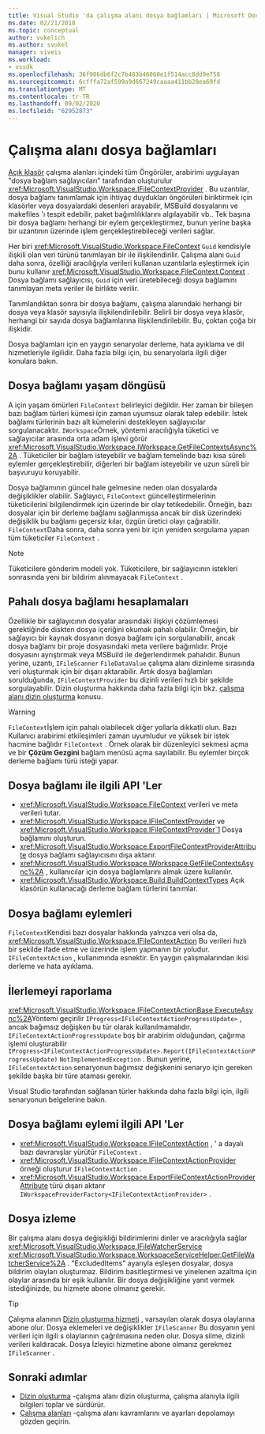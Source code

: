 ```yaml
---
title: Visual Studio 'da çalışma alanı dosya bağlamları | Microsoft Docs
ms.date: 02/21/2018
ms.topic: conceptual
author: vukelich
ms.author: svukel
manager: viveis
ms.workload:
- vssdk
ms.openlocfilehash: 36f986db6f2c7b483b46060e1f514acc8dd9e758
ms.sourcegitcommit: 6cfffa72af599a9d667249caaaa411bb28ea69fd
ms.translationtype: MT
ms.contentlocale: tr-TR
ms.lasthandoff: 09/02/2020
ms.locfileid: "62952873"
---
```

# <a name="workspace-file-contexts"></a>Çalışma alanı dosya bağlamları

[Açık klasör](../ide/develop-code-in-visual-studio-without-projects-or-solutions.md) çalışma alanları içindeki tüm Öngörüler, arabirimi uygulayan "dosya bağlam sağlayıcıları" tarafından oluşturulur <xref:Microsoft.VisualStudio.Workspace.IFileContextProvider> . Bu uzantılar, dosya bağlamı tanımlamak için ihtiyaç duydukları öngörüleri biriktirmek için klasörler veya dosyalardaki desenleri arayabilir, MSBuild dosyalarını ve makefiles 'ı tespit edebilir, paket bağımlılıklarını algılayabilir vb.. Tek başına bir dosya bağlamı herhangi bir eylem gerçekleştirmez, bunun yerine başka bir uzantının üzerinde işlem gerçekleştirebileceği verileri sağlar.

Her biri <xref:Microsoft.VisualStudio.Workspace.FileContext> `Guid` kendisiyle ilişkili olan veri türünü tanımlayan bir ile ilişkilendirilir. Çalışma alanı `Guid` daha sonra, özelliği aracılığıyla verileri kullanan uzantılarla eşleştirmek için bunu kullanır <xref:Microsoft.VisualStudio.Workspace.FileContext.Context> . Dosya bağlamı sağlayıcısı, `Guid` için veri üretebileceği dosya bağlamını tanımlayan meta veriler ile birlikte verilir.

Tanımlandıktan sonra bir dosya bağlamı, çalışma alanındaki herhangi bir dosya veya klasör sayısıyla ilişkilendirilebilir. Belirli bir dosya veya klasör, herhangi bir sayıda dosya bağlamlarına ilişkilendirilebilir. Bu, çoktan çoğa bir ilişkidir.

Dosya bağlamları için en yaygın senaryolar derleme, hata ayıklama ve dil hizmetleriyle ilgilidir. Daha fazla bilgi için, bu senaryolarla ilgili diğer konulara bakın.

## <a name="file-context-lifecycle"></a>Dosya bağlamı yaşam döngüsü

A için yaşam ömürleri `FileContext` belirleyici değildir. Her zaman bir bileşen bazı bağlam türleri kümesi için zaman uyumsuz olarak talep edebilir. İstek bağlamı türlerinin bazı alt kümelerini destekleyen sağlayıcılar sorgulanacaktır. `IWorkspace`Örnek, yöntemi aracılığıyla tüketici ve sağlayıcılar arasında orta adam işlevi görür <xref:Microsoft.VisualStudio.Workspace.IWorkspace.GetFileContextsAsync%2A> . Tüketiciler bir bağlam isteyebilir ve bağlam temelinde bazı kısa süreli eylemler gerçekleştirebilir, diğerleri bir bağlam isteyebilir ve uzun süreli bir başvuruyu koruyabilir.

Dosya bağlamının güncel hale gelmesine neden olan dosyalarda değişiklikler olabilir. Sağlayıcı, `FileContext` güncelleştirmelerinin tüketicilerini bilgilendirmek için üzerinde bir olay tetikedebilir. Örneğin, bazı dosyalar için bir derleme bağlamı sağlanmışsa ancak bir disk üzerindeki değişiklik bu bağlamı geçersiz kılar, özgün üretici olayı çağırabilir. `FileContext`Daha sonra, daha sonra yeni bir için yeniden sorgulama yapan tüm tüketiciler `FileContext` .

>[!NOTE]
>Tüketicilere gönderim modeli yok. Tüketicilere, bir sağlayıcının istekleri sonrasında yeni bir bildirim alınmayacak `FileContext` .

## <a name="expensive-file-context-computations"></a>Pahalı dosya bağlamı hesaplamaları

Özellikle bir sağlayıcının dosyalar arasındaki ilişkiyi çözümlemesi gerektiğinde diskten dosya içeriğini okumak pahalı olabilir. Örneğin, bir sağlayıcı bir kaynak dosyanın dosya bağlamı için sorgulanabilir, ancak dosya bağlamı bir proje dosyasındaki meta verilere bağımlıdır. Proje dosyasını ayrıştırmak veya MSBuild ile değerlendirmek pahalıdır. Bunun yerine, uzantı, `IFileScanner` `FileDataValue` çalışma alanı dizinleme sırasında veri oluşturmak için bir dışarı aktarabilir. Artık dosya bağlamları sorulduğunda, `IFileContextProvider` bu dizinli verileri hızlı bir şekilde sorgulayabilir. Dizin oluşturma hakkında daha fazla bilgi için bkz. [çalışma alanı dizin oluşturma](workspace-indexing.md) konusu.

>[!WARNING]
>`FileContext`İşlem için pahalı olabilecek diğer yollarla dikkatli olun. Bazı Kullanıcı arabirimi etkileşimleri zaman uyumludur ve yüksek bir istek hacmine bağlıdır `FileContext` . Örnek olarak bir düzenleyici sekmesi açma ve bir **Çözüm Gezgini** bağlam menüsü açma sayılabilir. Bu eylemler birçok derleme bağlamı türü isteği yapar.

## <a name="file-context-related-apis"></a>Dosya bağlamı ile ilgili API 'Ler

- <xref:Microsoft.VisualStudio.Workspace.FileContext> verileri ve meta verileri tutar.
- <xref:Microsoft.VisualStudio.Workspace.IFileContextProvider> ve <xref:Microsoft.VisualStudio.Workspace.IFileContextProvider`1> Dosya bağlamını oluşturun.
- <xref:Microsoft.VisualStudio.Workspace.ExportFileContextProviderAttribute> dosya bağlamı sağlayıcısını dışa aktarır.
- <xref:Microsoft.VisualStudio.Workspace.IWorkspace.GetFileContextsAsync%2A> , kullanıcılar için dosya bağlamlarını almak üzere kullanılır.
- <xref:Microsoft.VisualStudio.Workspace.Build.BuildContextTypes> Açık klasörün kullanacağı derleme bağlam türlerini tanımlar.

## <a name="file-context-actions"></a>Dosya bağlamı eylemleri

`FileContext`Kendisi bazı dosyalar hakkında yalnızca veri olsa da, <xref:Microsoft.VisualStudio.Workspace.IFileContextAction> Bu verileri hızlı bir şekilde ifade etme ve üzerinde işlem yapmanın bir yoludur. `IFileContextAction` , kullanımında esnektir. En yaygın çalışmalarından ikisi derleme ve hata ayıklama.

## <a name="reporting-progress"></a>İlerlemeyi raporlama

<xref:Microsoft.VisualStudio.Workspace.IFileContextActionBase.ExecuteAsync%2A>Yöntemi geçirilir `IProgress<IFileContextActionProgressUpdate>` , ancak bağımsız değişken bu tür olarak kullanılmamalıdır. `IFileContextActionProgressUpdate` boş bir arabirim olduğundan, çağırma işlemi oluşturabilir `IProgress<IFileContextActionProgressUpdate>.Report(IFileContextActionProgressUpdate)` `NotImplementedException` . Bunun yerine, `IFileContextAction` senaryonun bağımsız değişkenini senaryo için gereken şekilde başka bir türe ataması gerekir.

Visual Studio tarafından sağlanan türler hakkında daha fazla bilgi için, ilgili senaryonun belgelerine bakın.

## <a name="file-context-action-related-apis"></a>Dosya bağlamı eylemi ilgili API 'Ler

- <xref:Microsoft.VisualStudio.Workspace.IFileContextAction> , ' a dayalı bazı davranışlar yürütür `FileContext` .
- <xref:Microsoft.VisualStudio.Workspace.IFileContextActionProvider> örneği oluşturur `IFileContextAction` .
- <xref:Microsoft.VisualStudio.Workspace.ExportFileContextActionProviderAttribute> türü dışarı aktarır `IWorkspaceProviderFactory<IFileContextActionProvider>` .

## <a name="file-watching"></a>Dosya izleme

Bir çalışma alanı dosya değişikliği bildirimlerini dinler ve aracılığıyla sağlar <xref:Microsoft.VisualStudio.Workspace.IFileWatcherService> <xref:Microsoft.VisualStudio.Workspace.WorkspaceServiceHelper.GetFileWatcherService%2A> . "ExcludedItems" ayarıyla eşleşen dosyalar, dosya bildirim olayları oluşturmaz. Bildirim basitleştirmesi ve yinelenen azaltma için olaylar arasında bir eşik kullanılır. Bir dosya değişikliğine yanıt vermek istediğinizde, bu hizmete abone olmanız gerekir.

>[!TIP]
>Çalışma alanının [Dizin oluşturma hizmeti](workspace-indexing.md) , varsayılan olarak dosya olaylarına abone olur. Dosya eklemeleri ve değişiklikler `IFileScanner` Bu dosyanın yeni verileri için ilgili s olaylarının çağrılmasına neden olur. Dosya silme, dizinli verileri kaldıracak. Dosya İzleyici hizmetine abone olmanız gerekmez `IFileScanner` .

## <a name="next-steps"></a>Sonraki adımlar

* [Dizin oluşturma](workspace-indexing.md) -çalışma alanı dizin oluşturma, çalışma alanıyla ilgili bilgileri toplar ve sürdürür.
* [Çalışma alanları](workspaces.md) -çalışma alanı kavramlarını ve ayarları depolamayı gözden geçirin.
